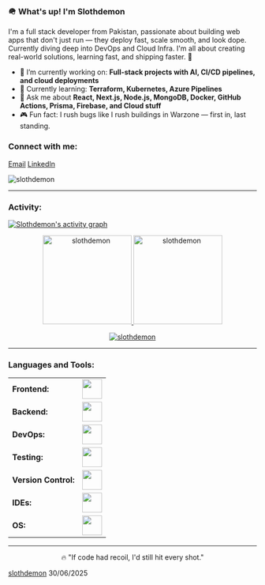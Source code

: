 <link rel="stylesheet" type='text/css' href="https://cdn.jsdelivr.net/gh/devicons/devicon@latest/devicon.min.css" />

### 🪖 What's up! I'm Slothdemon

I'm a full stack developer from Pakistan, passionate about building web apps that don't just run — they deploy fast, scale smooth, and look dope. Currently diving deep into DevOps and Cloud Infra. I'm all about creating real-world solutions, learning fast, and shipping faster. 🎯

- 🔭 I’m currently working on: **Full-stack projects with AI, CI/CD pipelines, and cloud deployments**
- 🌱 Currently learning: **Terraform, Kubernetes, Azure Pipelines**
- 💬 Ask me about **React, Next.js, Node.js, MongoDB, Docker, GitHub Actions, Prisma, Firebase, and Cloud stuff**
- 🎮 Fun fact: I rush bugs like I rush buildings in Warzone — first in, last standing.

<h3 align="left">Connect with me:</h3>
<p align="left">
  <a href="mailto:you@example.com" target="blank"><i class="devicon-google-plain"></i> Email</a>
  <a href="https://linkedin.com/in/slothdemon" target="blank"><i class="devicon-linkedin-plain colored"></i> LinkedIn</a>
</p>

<p align="left">
  <img src="https://komarev.com/ghpvc/?username=slothdemon&label=Profile%20views&color=0e75b6&style=flat" alt="slothdemon" />
</p>

------
<h3 align="left">Activity:</h3>

[![Slothdemon's activity graph](https://github-readme-activity-graph.vercel.app/graph?username=slothdemon&bg_color=100f0f&color=4c5e9e&line=4c569e&point=403e41&area=true&hide_border=true)](https://github.com/ashutosh00710/github-readme-activity-graph)

<div align="center">
  <a href="https://github.com/slothdemon">
    <img height="180em" src="https://github-readme-stats.vercel.app/api/top-langs?username=slothdemon&show_icons=true&locale=en&layout=compact&theme=tokyonight" alt="slothdemon"/>
    <img height="180em" src="https://github-readme-stats.vercel.app/api?username=slothdemon&show_icons=true&locale=en&layout=compact&theme=tokyonight" alt="slothdemon"/>
  </a>
</div>

<p align="center">
  <a href="https://github.com/slothdemon">
    <img src="https://github-readme-streak-stats.herokuapp.com/?user=slothdemon&&theme=tokyonight" alt="slothdemon" />
  </a>
</p>

------
<h3 align="left">Languages and Tools:</h3>
<table>
    <tr>
        <td><strong>Frontend:</strong></td>
        <td><img height="40" src="https://skillicons.dev/icons?i=react,nextjs,tailwind,js,ts,html,css"/></td>
    </tr>
    <tr>
        <td><strong>Backend:</strong></td>
        <td><img height="40" src="https://skillicons.dev/icons?i=nodejs,express,mongodb,prisma,postgres"/></td>
    </tr>
    <tr>
        <td><strong>DevOps:</strong></td>
        <td><img height="40" src="https://skillicons.dev/icons?i=docker,kubernetes,terraform,githubactions,vercel"/></td>
    </tr>
    <tr>
        <td><strong>Testing:</strong></td>
        <td><img height="40" src="https://skillicons.dev/icons?i=jest,postman"/></td>
    </tr>
    <tr>
        <td><strong>Version Control:</strong></td>
        <td><img height="40" src="https://skillicons.dev/icons?i=git,github"/></td>
    </tr>
    <tr>
        <td><strong>IDEs:</strong></td>
        <td><img height="40" src="https://skillicons.dev/icons?i=vscode,webstorm"/></td>
    </tr>
    <tr>
        <td><strong>OS:</strong></td>
        <td><img height="40" src="https://skillicons.dev/icons?i=linux,ubuntu"/></td>
    </tr>
</table>

------
<p align="center">
  🔥 "If code had recoil, I'd still hit every shot."
</p>

[slothdemon](https://github.com/slothdemon)
30/06/2025

